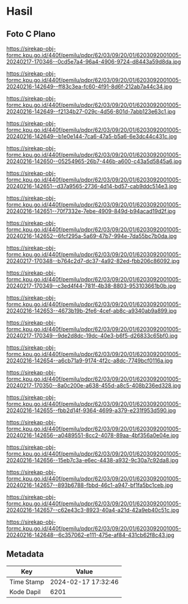 # Hasil

## Foto C Plano

https://sirekap-obj-formc.kpu.go.id/440f/pemilu/pdpr/62/03/09/20/01/6203092001005-20240217-170346--0cd5e7a4-96a4-4906-9724-d8443a59d8da.jpg

https://sirekap-obj-formc.kpu.go.id/440f/pemilu/pdpr/62/03/09/20/01/6203092001005-20240216-142649--ff83c3ea-fc60-4f91-8d6f-212ab7a44c34.jpg

https://sirekap-obj-formc.kpu.go.id/440f/pemilu/pdpr/62/03/09/20/01/6203092001005-20240216-142649--f2134b27-029c-4d56-801d-7abb123e63c1.jpg

https://sirekap-obj-formc.kpu.go.id/440f/pemilu/pdpr/62/03/09/20/01/6203092001005-20240216-142649--b1e0e144-7ca6-47a5-b5a6-6e3dc44c431c.jpg

https://sirekap-obj-formc.kpu.go.id/440f/pemilu/pdpr/62/03/09/20/01/6203092001005-20240216-142650--05254965-26b7-446b-a600-c43a5d5845a6.jpg

https://sirekap-obj-formc.kpu.go.id/440f/pemilu/pdpr/62/03/09/20/01/6203092001005-20240216-142651--d37a9565-2736-4d14-bd57-cab9ddc514e3.jpg

https://sirekap-obj-formc.kpu.go.id/440f/pemilu/pdpr/62/03/09/20/01/6203092001005-20240216-142651--70f7332e-7ebe-4909-849d-b94acad19d2f.jpg

https://sirekap-obj-formc.kpu.go.id/440f/pemilu/pdpr/62/03/09/20/01/6203092001005-20240216-142652--6fcf295a-5a69-47b7-994e-7da55bc7b0da.jpg

https://sirekap-obj-formc.kpu.go.id/440f/pemilu/pdpr/62/03/09/20/01/6203092001005-20240217-170348--b764c2d7-dc37-4a92-82ed-fbb206c86092.jpg

https://sirekap-obj-formc.kpu.go.id/440f/pemilu/pdpr/62/03/09/20/01/6203092001005-20240217-170349--c3ed4f44-781f-4b38-8803-953103661b0b.jpg

https://sirekap-obj-formc.kpu.go.id/440f/pemilu/pdpr/62/03/09/20/01/6203092001005-20240216-142653--4673b19b-2fe6-4cef-ab8c-a9340ab9a899.jpg

https://sirekap-obj-formc.kpu.go.id/440f/pemilu/pdpr/62/03/09/20/01/6203092001005-20240217-170349--9de2d8dc-19dc-40e3-b6f5-d26833c65bf0.jpg

https://sirekap-obj-formc.kpu.go.id/440f/pemilu/pdpr/62/03/09/20/01/6203092001005-20240216-142654--a6cb71a9-9174-4f2c-a8dc-7749bcf0116a.jpg

https://sirekap-obj-formc.kpu.go.id/440f/pemilu/pdpr/62/03/09/20/01/6203092001005-20240217-170350--8a0c200e-a638-455d-a8c5-408b236ed328.jpg

https://sirekap-obj-formc.kpu.go.id/440f/pemilu/pdpr/62/03/09/20/01/6203092001005-20240216-142655--fbb2d14f-9364-4699-a379-e231f953d590.jpg

https://sirekap-obj-formc.kpu.go.id/440f/pemilu/pdpr/62/03/09/20/01/6203092001005-20240216-142656--a0489551-8cc2-4078-89aa-4bf356a0e04e.jpg

https://sirekap-obj-formc.kpu.go.id/440f/pemilu/pdpr/62/03/09/20/01/6203092001005-20240216-142656--15eb7c3a-e6ec-4438-a932-9c30a7c92da8.jpg

https://sirekap-obj-formc.kpu.go.id/440f/pemilu/pdpr/62/03/09/20/01/6203092001005-20240216-142657--893b6788-fbbd-46c1-a947-bf1fa5bc1ceb.jpg

https://sirekap-obj-formc.kpu.go.id/440f/pemilu/pdpr/62/03/09/20/01/6203092001005-20240216-142657--c62e43c3-8923-40a4-a21d-42a9eb40c51c.jpg

https://sirekap-obj-formc.kpu.go.id/440f/pemilu/pdpr/62/03/09/20/01/6203092001005-20240216-142648--6c357062-e111-475e-af84-431cb62f8c43.jpg


## Metadata

| Key        | Value               |
| ---------- | ------------------- |
| Time Stamp | 2024-02-17 17:32:46 |
| Kode Dapil | 6201                |



